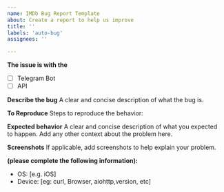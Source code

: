 ```yaml
---
name: IMDb Bug Report Template
about: Create a report to help us improve
title: ''
labels: 'auto-bug'
assignees: ''

---
```


**The issue is with the**
- [ ] Telegram Bot
- [ ] API

**Describe the bug**
A clear and concise description of what the bug is.

**To Reproduce**
Steps to reproduce the behavior:

**Expected behavior**
A clear and concise description of what you expected to happen.
Add any other context about the problem here.

**Screenshots**
If applicable, add screenshots to help explain your problem.

**(please complete the following information):**
 - OS: [e.g. iOS]
 - Device: [eg: curl, Browser, aiohttp,version, etc]
